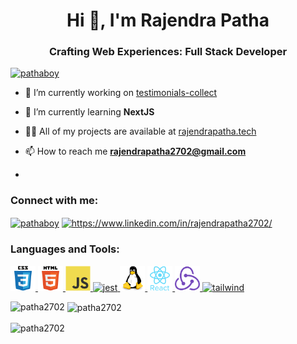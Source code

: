 <h1 align="center">Hi 👋, I'm Rajendra Patha</h1>
<h3 align="center">Crafting Web Experiences: Full Stack Developer</h3>

<p align="left"> <a href="https://twitter.com/pathaboy" target="blank"><img src="https://img.shields.io/twitter/follow/pathaboy?logo=twitter&style=for-the-badge" alt="pathaboy" /></a> </p>

- 🔭 I’m currently working on [testimonials-collect](https://www.testimonialscollect.me)

- 🌱 I’m currently learning **NextJS**

- 👨‍💻 All of my projects are available at [rajendrapatha.tech](https://www.rajendrapatha.tech)

- 📫 How to reach me **rajendrapatha2702@gmail.com**
- 
<h3 align="left">Connect with me:</h3>
<p align="left">
<a href="https://twitter.com/pathaboy" target="blank"><img align="center" src="https://raw.githubusercontent.com/rahuldkjain/github-profile-readme-generator/master/src/images/icons/Social/twitter.svg" alt="pathaboy" height="30" width="40" /></a>
<a href="https://linkedin.com/in/https://www.linkedin.com/in/rajendrapatha2702/" target="blank"><img align="center" src="https://raw.githubusercontent.com/rahuldkjain/github-profile-readme-generator/master/src/images/icons/Social/linked-in-alt.svg" alt="https://www.linkedin.com/in/rajendrapatha2702/" height="30" width="40" /></a>
</p>

<h3 align="left">Languages and Tools:</h3>
<p align="left"> <a href="https://www.w3schools.com/css/" target="_blank" rel="noreferrer"> <img src="https://raw.githubusercontent.com/devicons/devicon/master/icons/css3/css3-original-wordmark.svg" alt="css3" width="40" height="40"/> </a> <a href="https://www.w3.org/html/" target="_blank" rel="noreferrer"> <img src="https://raw.githubusercontent.com/devicons/devicon/master/icons/html5/html5-original-wordmark.svg" alt="html5" width="40" height="40"/> </a> <a href="https://developer.mozilla.org/en-US/docs/Web/JavaScript" target="_blank" rel="noreferrer"> <img src="https://raw.githubusercontent.com/devicons/devicon/master/icons/javascript/javascript-original.svg" alt="javascript" width="40" height="40"/> </a> <a href="https://jestjs.io" target="_blank" rel="noreferrer"> <img src="https://www.vectorlogo.zone/logos/jestjsio/jestjsio-icon.svg" alt="jest" width="40" height="40"/> </a> <a href="https://www.linux.org/" target="_blank" rel="noreferrer"> <img src="https://raw.githubusercontent.com/devicons/devicon/master/icons/linux/linux-original.svg" alt="linux" width="40" height="40"/> </a> <a href="https://reactjs.org/" target="_blank" rel="noreferrer"> <img src="https://raw.githubusercontent.com/devicons/devicon/master/icons/react/react-original-wordmark.svg" alt="react" width="40" height="40"/> </a> <a href="https://redux.js.org" target="_blank" rel="noreferrer"> <img src="https://raw.githubusercontent.com/devicons/devicon/master/icons/redux/redux-original.svg" alt="redux" width="40" height="40"/> </a> <a href="https://tailwindcss.com/" target="_blank" rel="noreferrer"> <img src="https://www.vectorlogo.zone/logos/tailwindcss/tailwindcss-icon.svg" alt="tailwind" width="40" height="40"/> </a> </p>

<p><img align="left" src="https://github-readme-stats.vercel.app/api/top-langs?username=patha2702&show_icons=true&locale=en&layout=compact" alt="patha2702" /></p>

<p>&nbsp;<img align="center" src="https://github-readme-stats.vercel.app/api?username=patha2702&show_icons=true&locale=en" alt="patha2702" /></p>

<p><img align="center" src="https://github-readme-streak-stats.herokuapp.com/?user=patha2702&" alt="patha2702" /></p>


